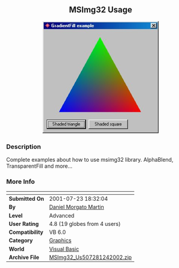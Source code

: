 ﻿<div align="center">

## MSImg32 Usage

<img src="PIC200172318156782.jpg">
</div>

### Description

Complete examples about how to use msimg32 library. AlphaBlend, TransparentFill and more...
 
### More Info
 


<span>             |<span>
---                |---
**Submitted On**   |2001-07-23 18:32:04
**By**             |[Daniel Morgato Martin](https://github.com/Planet-Source-Code/PSCIndex/blob/master/ByAuthor/daniel-morgato-martin.md)
**Level**          |Advanced
**User Rating**    |4.8 (19 globes from 4 users)
**Compatibility**  |VB 6\.0
**Category**       |[Graphics](https://github.com/Planet-Source-Code/PSCIndex/blob/master/ByCategory/graphics__1-46.md)
**World**          |[Visual Basic](https://github.com/Planet-Source-Code/PSCIndex/blob/master/ByWorld/visual-basic.md)
**Archive File**   |[MSImg32\_Us507281242002\.zip](https://github.com/Planet-Source-Code/daniel-morgato-martin-msimg32-usage__1-25386/archive/master.zip)








